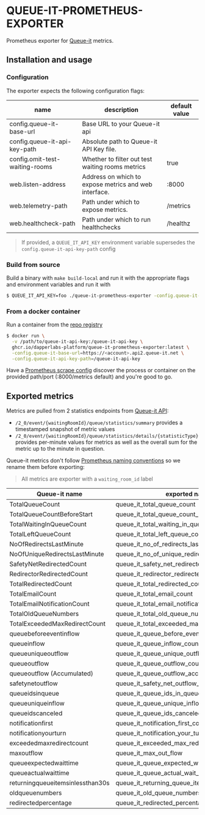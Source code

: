 # QUEUE-IT-PROMETHEUS-EXPORTER

Prometheus exporter for [Queue-it](https://queue-it.com/) metrics.

## Installation and usage

### Configuration

The exporter expects the following configuration flags:

| name                           | description                                           | default value |
| ------------------------------ | ----------------------------------------------------- | ------------- |
| config.queue-it-base-url       | Base URL to your Queue-it api                         |               |
| config.queue-it-api-key-path   | Absolute path to Queue-it API Key file.               |               |
| config.omit-test-waiting-rooms | Whether to filter out test waiting rooms metrics      | true          |
| web.listen-address             | Address on which to expose metrics and web interface. | :8000         |
| web.telemetry-path             | Path under which to expose metrics.                   | /metrics      |
| web.healthcheck-path           | Path under which to run healthchecks                  | /healthz      |

> If provided, a `QUEUE_IT_API_KEY` environment variable supersedes the `config.queue-it-api-key-path` config

### Build from source

Build a binary with `make build-local` and run it with the appropriate flags and environment variables and run it with

```sh
$ QUEUE_IT_API_KEY=foo ./queue-it-prometheus-exporter -config.queue-it-base-url=https://<account>.api2.queue-it.net
```

### From a docker container

Run a container from the [repo registry](https://github.com/dapperlabs-platform/queue-it-prometheus-exporter/pkgs/container/queue-it-prometheus-exporter)

```sh
$ docker run \
  -v /path/to/queue-it-api-key:/queue-it-api-key \
  ghcr.io/dapperlabs-platform/queue-it-prometheus-exporter:latest \
  -config.queue-it-base-url=https://<account>.api2.queue-it.net \
  -config.queue-it-api-key-path=/queue-it-api-key
```

Have a [Prometheus scrape config](https://prometheus.io/docs/prometheus/latest/configuration/configuration/#scrape_config) discover the process or container on the provided path/port (:8000/metrics default) and you're good to go.

## Exported metrics

Metrics are pulled from 2 statistics endpoints from [Queue-it API](https://api2.queue-it.net/swagger/index.html):

- `/2_0/event/{waitingRoomId}/queue/statistics/summary` provides a timestamped snapshot of metric values
- `/2_0/event/{waitingRoomId}/queue/statistics/details/{statisticType}` provides per-minute values for metrics as well as the overall sum for the metric up to the minute in question.

Queue-it metrics don't follow [Prometheus naming conventions](https://prometheus.io/docs/practices/naming/) so we rename them before exporting:

> All metrics are exporter with a `waiting_room_id` label

| Queue-it name                    | exported name                                   |
| -------------------------------- | ----------------------------------------------- |
| TotalQueueCount                  | queue_it_total_queue_count                      |
| TotalQueueCountBeforeStart       | queue_it_total_queue_count_before_start         |
| TotalWaitingInQueueCount         | queue_it_total_waiting_in_queue_count           |
| TotalLeftQueueCount              | queue_it_total_left_queue_count                 |
| NoOfRedirectsLastMinute          | queue_it_no_of_redirects_last_minute            |
| NoOfUniqueRedirectsLastMinute    | queue_it_no_of_unique_redirects_last_minute     |
| SafetyNetRedirectedCount         | queue_it_safety_net_redirected_count            |
| RedirectorRedirectedCount        | queue_it_redirector_redirected_count            |
| TotalRedirectedCount             | queue_it_total_redirected_count                 |
| TotalEmailCount                  | queue_it_total_email_count                      |
| TotalEmailNotificationCount      | queue_it_total_email_notification_count         |
| TotalOldQueueNumbers             | queue_it_total_old_queue_numbers                |
| TotalExceededMaxRedirectCount    | queue_it_total_exceeded_max_redirect_count      |
| queuebeforeeventinflow           | queue_it_queue_before_event_inflow_count        |
| queueinflow                      | queue_it_queue_inflow_count                     |
| queueuniqueoutflow               | queue_it_queue_unique_outflow_count             |
| queueoutflow                     | queue_it_queue_outflow_count                    |
| queueoutflow (Accumulated)       | queue_it_queue_outflow_accumulated              |
| safetynetoutflow                 | queue_it_safety_net_outflow_count               |
| queueidsinqueue                  | queue_it_queue_ids_in_queue_count               |
| queueuniqueinflow                | queue_it_queue_unique_inflow_count              |
| queueidscanceled                 | queue_it_queue_ids_canceled_count               |
| notificationfirst                | queue_it_notification_first_count               |
| notificationyourturn             | queue_it_notification_your_turn_count           |
| exceededmaxredirectcount         | queue_it_exceeded_max_redirect_count            |
| maxoutflow                       | queue_it_max_out_flow                           |
| queueexpectedwaittime            | queue_it_queue_expected_wait_time               |
| queueactualwaittime              | queue_it_queue_actual_wait_time                 |
| returningqueueitemsinlessthan30s | queue_it_returning_queue_items_in_less_than_30s |
| oldqueuenumbers                  | queue_it_old_queue_numbers_count                |
| redirectedpercentage             | queue_it_redirected_percentage                  |
